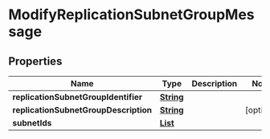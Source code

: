 

# ModifyReplicationSubnetGroupMessage

<p/>

## Properties

| Name | Type | Description | Notes |
|------------ | ------------- | ------------- | -------------|
|**replicationSubnetGroupIdentifier** | [**String**](String.md) |  |  |
|**replicationSubnetGroupDescription** | [**String**](String.md) |  |  [optional] |
|**subnetIds** | [**List**](List.md) |  |  |



